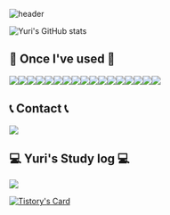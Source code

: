 ![header](https://capsule-render.vercel.app/api?type=waving&color=gradient&text=Welcome%20to%20Yuri's%20GitHub%20👋&animation=twinkling&fontSize=35&fontAlignY=40&fontAlign=70&height=250)

![Yuri's GitHub stats](https://github-readme-stats.vercel.app/api?username=yurrrrri&show_icons=true&theme=omni)

## 🔨 Once I've used 🔨
<div style="display:flex; flex-direction:row;">
  <img src="https://img.shields.io/badge/Java-007396?style=for-the-badge&logo=Java&logoColor=white"> 
  <img src="https://img.shields.io/badge/Spring Boot-6DB33F?style=for-the-badge&logo=spring boot&logoColor=white">
  <img src="https://img.shields.io/badge/mariadb-003545?style=for-the-badge&logo=mariadb&logoColor=white">
  <img src="https://img.shields.io/badge/mongoDb-47A248?style=for-the-badge&logo=mongodb&logoColor=white">
  <br>
  <img src="https://img.shields.io/badge/docker-2496ED?style=for-the-badge&logo=docker&logoColor=white">
  <img src="https://img.shields.io/badge/nginx-009639?style=for-the-badge&logo=nginx&logoColor=white">
  <img src="https://img.shields.io/badge/jenkins-D24939?style=for-the-badge&logo=jenkins&logoColor=white">
  <br>
  <img src="https://img.shields.io/badge/HTML-E34F26?style=flat-square&logo=html5&logoColor=white"> 
  <img src="https://img.shields.io/badge/CSS-1572B6?style=flat-square&logo=css3&logoColor=white"> 
  <img src="https://img.shields.io/badge/JavaScript-F7DF1E?style=flat-square&logo=javascript&logoColor=black"> 
  <img src="https://img.shields.io/badge/DaisyUI-5A0EF8?style=flat-square&logo=daisyui&logoColor=black">
  <img src="https://img.shields.io/badge/tailwind-06B6D4?style=flat-square&logo=tailwindcss&logoColor=white">
  <img src="https://img.shields.io/badge/Bootstrap-7952B3?style=flat-square&logo=bootstrap&logoColor=white">
  <img src="https://img.shields.io/badge/Thymeleaf-005F0F?style=flat-square&logo=thymeleaf&logoColor=white">
  <br>
  <img src="https://img.shields.io/badge/linux-FCC624?style=for-the-badge&logo=linux&logoColor=black">
  <img src="https://img.shields.io/badge/oracle-F80000?style=for-the-badge&logo=oracle&logoColor=white">
  <img src="https://img.shields.io/badge/python-3776AB?style=for-the-badge&logo=python&logoColor=white">
</div>

## 📞 Contact 📞
<a href="mailto:yu_ri_son@naver.com"><img src="https://img.shields.io/badge/yurison-ffffff?style=for-the-badge&logo=Naver&logoColor=03C75A"></a>

## 💻 Yuri's Study log 💻
<a href="https://yurison.tistory.com/"><img src="https://img.shields.io/badge/Tistory-ffffff?style=for-the-badge&logo=Tistory&logoColor=000000"></a>

[![Tistory's Card](https://github-readme-tistory-card.vercel.app/api?name=yurison&theme=default)](https://yurison.tistory.com)
